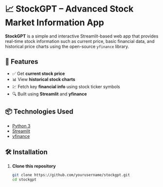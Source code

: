 # 📈 StockGPT – Advanced Stock Market Information App

**StockGPT** is a simple and interactive Streamlit-based web app that provides real-time stock information such as current price, basic financial data, and historical price charts using the open-source `yfinance` library.

## 🚀 Features

- ✅ Get **current stock price**
- 📊 View **historical stock charts**
- 💹 Fetch key **financial info** using stock ticker symbols
- 🔍 Built using **Streamlit** and **yfinance**

## 📦 Technologies Used

- [Python 3](https://www.python.org/)
- [Streamlit](https://streamlit.io/)
- [yfinance](https://github.com/ranaroussi/yfinance)



## 🛠️ Installation

1. **Clone this repository**  
   ```bash
   git clone https://github.com/yourusername/stockgpt.git
   cd stockgpt



